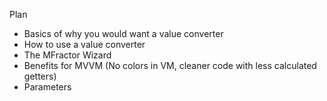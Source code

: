 Plan
* Basics of why you would want a value converter
* How to use a value converter
* The MFractor Wizard
* Benefits for MVVM (No colors in VM, cleaner code with less calculated getters)
* Parameters

